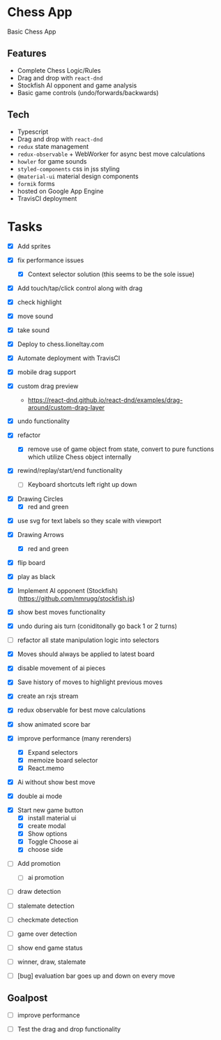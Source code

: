 # Chess App

Basic Chess App

## Features

- Complete Chess Logic/Rules
- Drag and drop with `react-dnd`
- Stockfish AI opponent and game analysis
- Basic game controls (undo/forwards/backwards)

## Tech

- Typescript
- Drag and drop with `react-dnd`
- `redux` state management
- `redux-observable` + WebWorker for async best move calculations
- `howler` for game sounds
- `styled-components` css in jss styling
- `@material-ui` material design components
- `formik` forms
- hosted on Google App Engine
- TravisCI deployment

# Tasks

- [x] Add sprites

- [x] fix performance issues

  - [x] Context selector solution (this seems to be the sole issue)

* [x] Add touch/tap/click control along with drag

- [x] check highlight

- [x] move sound

- [x] take sound

- [x] Deploy to chess.lioneltay.com

- [x] Automate deployment with TravisCI

- [x] mobile drag support

- [x] custom drag preview

  - https://react-dnd.github.io/react-dnd/examples/drag-around/custom-drag-layer

- [x] undo functionality

- [x] refactor

  - [x] remove use of game object from state, convert to pure functions which utilize Chess object internally

- [x] rewind/replay/start/end functionality
  - [ ] Keyboard shortcuts left right up down

* [x] Drawing Circles
  - [x] red and green

- [x] use svg for text labels so they scale with viewport

- [x] Drawing Arrows

  - [x] red and green

- [x] flip board

- [x] play as black

* [x] Implement AI opponent (Stockfish) (https://github.com/nmrugg/stockfish.js)

- [x] show best moves functionality

- [x] undo during ais turn (coniditonally go back 1 or 2 turns)

- [ ] refactor all state manipulation logic into selectors

- [x] Moves should always be applied to latest board
- [x] disable movement of ai pieces
- [x] Save history of moves to highlight previous moves

* [x] create an rxjs stream

* [x] redux observable for best move calculations

* [x] show animated score bar

* [x] improve performance (many rerenders)
  - [x] Expand selectors
  - [x] memoize board selector
  - [x] React.memo

- [x] Ai without show best move

* [x] double ai mode

- [x] Start new game button
  - [x] install material ui
  - [x] create modal
  - [x] Show options
  - [x] Toggle Choose ai
  - [x] choose side

* [ ] Add promotion

  - [ ] ai promotion

- [ ] draw detection
- [ ] stalemate detection
- [ ] checkmate detection
- [ ] game over detection

- [ ] show end game status
- [ ] winner, draw, stalemate

- [ ] [bug] evaluation bar goes up and down on every move

## Goalpost

- [ ] improve performance

* [ ] Test the drag and drop functionality
